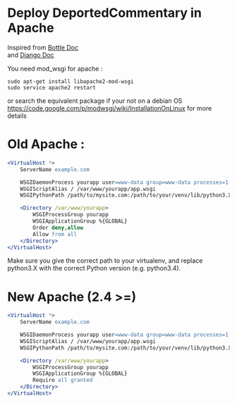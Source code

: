 # Deploy DeportedCommentary in Apache
Inspired from [Bottle Doc](http://bottlepy.org/docs/dev/deployment.html)    
and [Django Doc](https://docs.djangoproject.com/en/1.8/howto/deployment/wsgi/modwsgi/)

You need mod_wsgi for apache :
```
sudo apt-get install libapache2-mod-wsgi
sudo service apache2 restart
```

or search the equivalent package if your not on a debian OS
https://code.google.com/p/modwsgi/wiki/InstallationOnLinux for more details

# Old Apache :
```apache
<VirtualHost *>
    ServerName example.com

    WSGIDaemonProcess yourapp user=www-data group=www-data processes=1 threads=5
    WSGIScriptAlias / /var/www/yourapp/app.wsgi
    WSGIPythonPath /path/to/mysite.com:/path/to/your/venv/lib/python3.X/site-packages

    <Directory /var/www/yourapp>
        WSGIProcessGroup yourapp
        WSGIApplicationGroup %{GLOBAL}
        Order deny,allow
        Allow from all
    </Directory>
</VirtualHost>
```

Make sure you give the correct path to your virtualenv, and replace python3.X with the correct Python version (e.g. python3.4).

# New Apache (2.4 >=)
```apache
<VirtualHost *>
    ServerName example.com

    WSGIDaemonProcess yourapp user=www-data group=www-data processes=1 threads=5
    WSGIScriptAlias / /var/www/yourapp/app.wsgi
    WSGIPythonPath /path/to/mysite.com:/path/to/your/venv/lib/python3.X/site-packages

    <Directory /var/www/yourapp>
        WSGIProcessGroup yourapp
        WSGIApplicationGroup %{GLOBAL}
        Require all granted
    </Directory>
</VirtualHost>
```